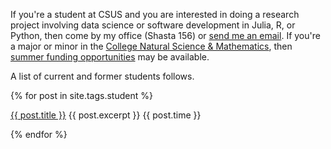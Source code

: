 ---
---

If you're a student at CSUS and you are interested in doing a research project involving data science or software development in Julia, R, or Python, then come by my office (Shasta 156) or [send me an email](mailto:fitzgerald@csus.edu).
If you're a major or minor in the [College Natural Science & Mathematics](https://www.csus.edu/college/natural-sciences-mathematics/), then [summer funding opportunities](https://www.csus.edu/college/natural-sciences-mathematics/research/sure-award.html) may be available.

A list of current and former students follows.


<!--
Can't figure it out, and don't have time.
My story:

I start out with all the minimal templates, building stuff, and it works fine.
I want to do something basic, but unsupported, and all hell breaks loose.
Instead of just need HTML, now I need to also know:

- kramdown
- CSS
- Ruby
- liquid
- The jekyll theme

And how it all interacts to generate HTML. Ugh!


https://stackoverflow.com/questions/31918354/stop-floating-with-the-end-of-a-tag/31918440
.floatBlock:after {
    display: block;
    content: " ";
    clear: both;
    height: 0;
}
-->

{% for post in site.tags.student %}
<div class="floatBlock">
  <p>
  <a href="{{ post.url | relative_url }}">{{ post.title }}</a>
  {{ post.excerpt }}
  {{ post.time }}
  </p>
</div>
{% endfor %}
